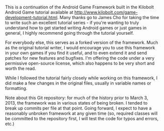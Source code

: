 This is a continuation of the Android Game Framework built
in the Kilobolt Android Game tutorial available at 
<http://www.kilobolt.com/game-development-tutorial.html>.
Many thanks go to James Cho for taking the time to write
such an excellent tutorial series - if you're wanting to
truly understand how to get started writing Android games
or just games in general, I highly recommend going through
the tutorial yourself.

For everybody else, this serves as a forked version of the
framework. Much as the original tutorial writer, I would
encourage you to use this framework in your own games if
you find it useful, and to even extend it and send patches
for new features and bugfixes. I'm offering the code under
a very permissive open-source license, which also happens
to be very short and worth the read.

While I followed the tutorial fairly closely while working
on this framework, I did make a few changes in the original
files, usually in variable names or formatting.

Note about this Git repository: for much of the history
prior to March 3, 2013, the framework was in various states
of being broken. I tended to break up commits per file
at that point. Going forward, I expect to have a reasonably
unbroken framework at any given time (so, required classes
will be committed to the repository first, I will test the
code for typos and errors, etc.)